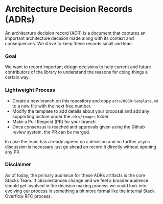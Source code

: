 # Architecture Decision Records (ADRs)
An architecture decision record (ADR) is a document that captures an important architecture decision made along with its context and consequences. We strive to keep these records small and lean.

### Goal
We want to record important design decisions to help current and future contributors of the library to understand the reasons for doing things a certain way.

### Lightweight Process

- Create a new branch on this repository and copy `adrs/0000-template.md` to a new file with the next free number.
- Modify the template to add details about your proposal and add any supporting picture under the `adrs/images` folder.
- Make a Pull Request (PR) for your branch.
- Once consensus is reached and approvals given using the Github review system, the PR can be merged.

In case the team has already agreed on a decision and no further async discussion is necessary just go ahead an record it directly without opening any PR.

### Disclaimer

As of today, the primary audience for these ADRs artifacts is the core Stacks Team. If circumstances change and we feel a broader audience should get involved in the decision making process we could look into evolving our process in something a bit more formal like the internal Stack Overflow RFC process.

